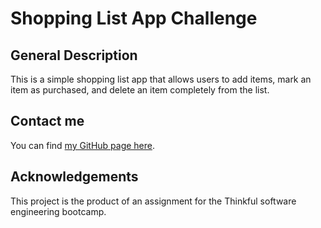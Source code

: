 # Shopping List App Challenge

## General Description
This is a simple shopping list app that allows users to add items, mark an item as purchased, and delete an item completely from the list. 

## Contact me
You can find [my GitHub page here](https://github.com/sam1cutler).

## Acknowledgements
This project is the product of an assignment for the Thinkful software engineering bootcamp. 
